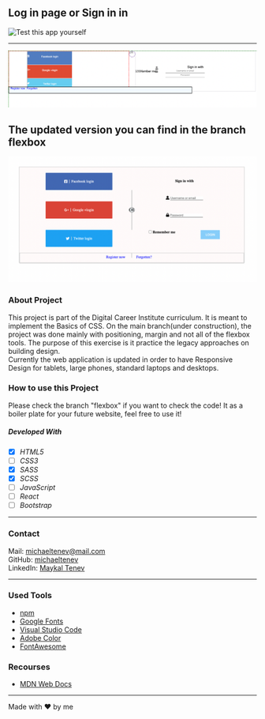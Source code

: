 ## Log in page or Sign in in

![Test this app yourself](maykaltenev.github.io/log-in-page/)

---

![log-in-first](./images/log-in-first.png)

## The updated version you can find in the branch flexbox

![log-in-flexbox](./images/flexbox-1.png)

### About Project

This project is part of the Digital Career Institute curriculum. It is meant to implement the Basics of CSS. On the main branch(under construction), the project was done mainly with positioning, margin and not all of the flexbox tools.
The purpose of this exercise is it practice the legacy approaches on building design.  
Currently the web application is updated in order to have Responsive Design for tablets, large phones, standard laptops and desktops.

### How to use this Project

Please check the branch "flexbox" if you want to check the code! It as a boiler plate for your future website, feel free to use it! </br>

##### Developed With

- [x] _HTML5_
- [ ] _CSS3_
- [x] _SASS_
- [x] _SCSS_
- [ ] _JavaScript_
- [ ] _React_
- [ ] _Bootstrap_

---

### Contact

Mail: <michaeltenev@mail.com><br>
GitHub: [michaeltenev](https://github.com/maykaltenev)<br>
LinkedIn: [Maykal Tenev](https://www.linkedin.com/in/maykal-tenev-a8729586/)

---

### Used Tools

- [npm](https://www.npmjs.com/)
- [Google Fonts](https://fonts.google.com/)
- [Visual Studio Code](https://code.visualstudio.com/)
- [Adobe Color](https://color.adobe.com/create/color-wheel)
- [FontAwesome](https://fontawesome.com/)

### Recourses

- [MDN Web Docs](https://developer.mozilla.org/de/)

---

Made with ❤️ by me
